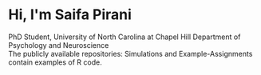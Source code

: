 # Hi, I'm Saifa Pirani
PhD Student, University of North Carolina at Chapel Hill
Department of Psychology and Neuroscience
\
The publicly available repositories: Simulations and Example-Assignments contain examples of R code.


<!---
spiran16/spiran16 is a ✨ special ✨ repository because its `README.md` (this file) appears on your GitHub profile.
You can click the Preview link to take a look at your changes.
--->
